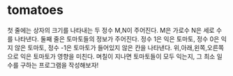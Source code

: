 # tomatoes
첫 줄에는 상자의 크기를 나타내는 두 정수 M,N이 주어진다. M은 가로수 N은 세로 수를 나타낸다. 둘째 줄은 토마토들의 정보가 주어진다. 정수 1은 익은 토마토, 정수 0은 익지 않은 토마토, 정수 -1은 토마토가 들어있지 않은 칸을 나타낸다. 위,아래,왼쪽,오른쪽으로 익은 토마토가 영향을 미친다. 며칠이 지나면 토마토들이 모두 익는지, 그 최소 일수를 구하는 프로그램을 작성해보자!
